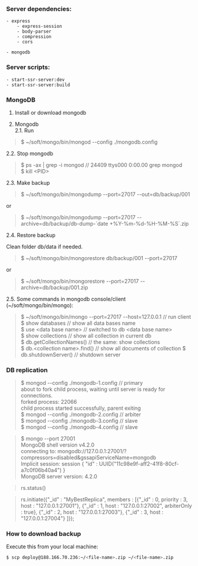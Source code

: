 ### Server dependencies:

```
- express
    - express-session
    - body-parser
    - compression
    - cors

- mongodb
```

### Server scripts:

```
- start-ssr-server:dev
- start-ssr-server:build
```

### MongoDB

1. Install or download mongodb

2. Mongodb \
2.1. Run

> $ ~/soft/mongo/bin/mongod --config ./mongodb.config

2.2. Stop mongodb

> $ ps -ax | grep -i mongod // 24409 ttys000 0:00.00 grep mongod \
> $ kill \<PID\>

2.3. Make backup

> $ ~/soft/mongo/bin/mongodump --port=27017 --out=db/backup/001

or

> $ ~/soft/mongo/bin/mongodump --port=27017 --archive=db/backup/db-dump-\`date +%Y-%m-%d-%H-%M-%S\`.zip

2.4. Restore backup

Clean folder db/data if needed.

> $ ~/soft/mongo/bin/mongorestore db/backup/001 --port=27017

or

> $ ~/soft/mongo/bin/mongorestore --port=27017 --archive=db/backup/001.zip

2.5. Some commands in mongodb console/client (~/soft/mongo/bin/mongo):
> $ ~/soft/mongo/bin/mongo --port=27017 --host=127.0.0.1 // run client  
> $ show databases // show all data bases name  
> $ use \<data base name\> // switched to db \<data base name\>  
> $ show collections // show all collection in current db  
> $ db.getCollectionNames() // the same: show collections  
> $ db.\<collection name\>.find() // show all documents of collection
> $ db.shutdownServer() // shutdown server

### DB replication

> $ mongod --config ./mongodb-1.config // primary  
> about to fork child process, waiting until server is ready for connections.  
> forked process: 22066  
> child process started successfully, parent exiting    
> $ mongod --config ./mongodb-2.config  // arbiter  
> $ mongod --config ./mongodb-3.config  // slave  
> $ mongod --config ./mongodb-4.config  // slave  


> $ mongo --port 27001  
> MongoDB shell version v4.2.0  
> connecting to: mongodb://127.0.0.1:27001/?compressors=disabled&gssapiServiceName=mongodb  
> Implicit session: session { "id" : UUID("11c98e9f-aff2-41f8-80cf-a7c0f06b40a4") }  
> MongoDB server version: 4.2.0  

> rs.status()  

> rs.initiate({"_id" : "MyBestReplica", members : [{"_id" : 0, priority : 3, host : "127.0.0.1:27001"}, {"_id" : 1, host : "127.0.0.1:27002", arbiterOnly : true}, {"_id" : 2, host : "127.0.0.1:27003"}, {"_id" : 3, host : "127.0.0.1:27004"} ]});

### How to download backup

Execute this from your local machine:

```bash
$ scp deploy@188.166.70.236:~/<file-name>.zip ~/<file-name>.zip
```
